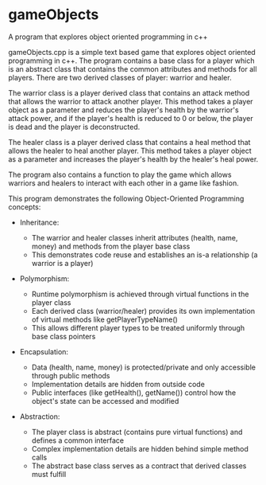 # gameObjects
A program that explores object oriented programming in c++


gameObjects.cpp is a simple text based game that explores object oriented programming in c++.
The program contains a base class for a player which is an abstract class that contains the common attributes and methods for all players.
There are two derived classes of player: warrior and healer.

The warrior class is a player derived class that contains an attack method that allows the warrior to attack another player.
This method takes a player object as a parameter and reduces the player's health by the warrior's attack power, and if the player's health is reduced to 0 or below, the player is dead and the player is deconstructed.

The healer class is a player derived class that contains a heal method that allows the healer to heal another player.
This method takes a player object as a parameter and increases the player's health by the healer's heal power.

The program also contains a function to play the game which allows warriors and healers to interact with each other in a game like fashion.

This program demonstrates the following Object-Oriented Programming concepts:

- Inheritance:
    - The warrior and healer classes inherit attributes (health, name, money) and methods from the player base class
    - This demonstrates code reuse and establishes an is-a relationship (a warrior is a player)

- Polymorphism:
    - Runtime polymorphism is achieved through virtual functions in the player class
    - Each derived class (warrior/healer) provides its own implementation of virtual methods    like getPlayerTypeName()
    - This allows different player types to be treated uniformly through base class pointers

- Encapsulation:
    - Data (health, name, money) is protected/private and only accessible through public methods
    - Implementation details are hidden from outside code
    - Public interfaces (like getHealth(), getName()) control how the object's state can be accessed and modified

- Abstraction:
    - The player class is abstract (contains pure virtual functions) and defines a common interface
    - Complex implementation details are hidden behind simple method calls
    - The abstract base class serves as a contract that derived classes must fulfill










